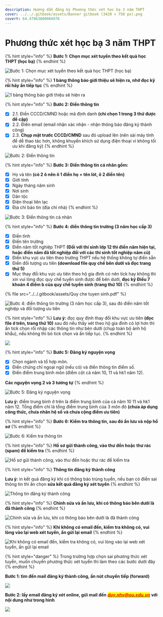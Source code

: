 ```yaml
---
description: Hướng dẫn đăng ký Phương thức xét học bạ 3 năm THPT
cover: ../../.gitbook/assets/Banner gitbook (3420 × 750 px).png
coverY: 64.47963800904978
---
```


# Phương thức xét học bạ 3 năm THPT

{% hint style="info" %}
**Bước 1: Chọn mục xét tuyển theo kết quả học THPT (học bạ)**
{% endhint %}

![Bước 1: Chọn mục xét tuyển theo kết quả học THPT (học bạ)](<../../.gitbook/assets/c1 (1).PNG>)

{% hint style="info" %}
**1 bảng thông báo giới thiệu sẽ hiện ra, nhớ đọc kỹ rồi hãy ấn tiếp tục**
{% endhint %}

![1 bảng thông báo giới thiệu sẽ hiện ra](<../../.gitbook/assets/c1 hb.PNG>)

{% hint style="info" %}
**Bước 2: Điền thông tin**

* [x] 2.1. Điền CCCD/CMND hoặc mã định danh **(chỉ chọn 1 trong 3 thứ được đề cập)**
* [x] 2.2. Điền email (email nhận xác nhận - nhận thông báo đăng ký thành công)
* [x] 2.3. **Chụp mặt trước CCCD/CMND** sau đó upload lên (nên sài máy tính để dễ thao tác hơn, không khuyến khích sử dụng điện thoại vì không tối ưu khi đăng ký)
{% endhint %}

![Bước 2: Điền thông tin](<../../.gitbook/assets/c2 hb.PNG>)

{% hint style="info" %}
**Bước 3: Điền thông tin cá nhân gồm:**

* [x] Họ và tên **(có 2 ô nên ô 1 điền họ + tên lót, ô 2 điền tên)**
* [x] Giới tính
* [x] Ngày tháng năm sinh
* [x] Nơi sinh
* [x] Dân tộc
* [x] Điện thoại liên lạc
* [x] Địa chỉ báo tin (địa chỉ nhà)
{% endhint %}

![Bước 3: Điền thông tin cá nhân](<../../.gitbook/assets/c3 hb.PNG>)

{% hint style="info" %}
**Bước 4: điền thông tin trường (3 năm học cấp 3)**

* [x] Điền tỉnh
* [x] Điền tên trường
* [x] Điền năm tốt nghiệp THPT **(Đối với thí sinh lớp 12 thì điền năm hiện tại, hoặc điền năm đã tốt nghiệp đối với các thí sinh tốt nghiệp năm cũ)**
* [x] Điền khu vực ưu tiên theo trường THPT nếu hệ thống không tự điền sẵn
* [x] Điền đối tượng ưu tiên **(download file quy chế bên dưới và đọc trang thứ 5)**
* [x] Mục thay đổi khu vực ưu tiên theo hộ gia đình có nên tick hay không thì xin vui lòng đọc quy chế tuyển sinh được để bên dưới, **đọc kỹ Điều 7 khoản 4 điểm b của quy chế tuyển sinh (trang thứ 10)**
{% endhint %}

{% file src="../../.gitbook/assets/Quy che tuyen sinh.pdf" %}

![Bước 4: điền thông tin trường (3 năm học cấp 3), sau đó điền năm tốt nghiệp và đối tượng ưu tiên](<../../.gitbook/assets/c4 hb.PNG>)

{% hint style="info" %}
**Lưu ý:** đọc quy định thay đổi khu vực ưu tiên **(đọc file ở trên, trang thứ 10)** sau đó nếu thấy xét theo hộ gia đình có lợi hơn thì ấn tick chọn rồi nhập các thông tin như bên dưới (chụp toàn bộ ảnh hộ khẩu), nếu không thì bỏ tick chọn và ấn tiếp tục.
{% endhint %}

![](<../../.gitbook/assets/c5 hsg.PNG>)

{% hint style="info" %}
**Bước 5: Đăng ký nguyện vọng**

* [x] Chọn ngành và tổ hợp môn.
* [x] Điền chứng chỉ ngoại ngữ (nếu có) và điền thông tin điểm số.
* [x] Điền điểm trung bình môn (điểm cột cả năm 10, 11 và hk1 năm 12).&#x20;

**Các nguyện vọng 2 và 3 tương tự**
{% endhint %}

![Bước 5: Đăng ký nguyện vọng](<../../.gitbook/assets/c5 hb.PNG>)

**Lưu ý:** điểm trung bình ở trên là điểm trung bình của cả năm 10 11 và hk1 năm 12. Tổng điểm chỉ là tổng điểm trung bình của 3 môn đó **(chưa áp dụng công thức, chưa nhân hệ số và chưa cộng điểm ưu tiên)**

{% hint style="info" %}
**Bước 6: Kiểm tra thông tin, sau đó ấn lưu và nộp hồ sơ**
{% endhint %}

![Bước 6: Kiểm tra thông tin](<../../.gitbook/assets/c6 hb.PNG>)

{% hint style="info" %}
**Hồ sơ gửi thành công, vào thư đến hoặc thư rác (spam) để kiểm tra**
{% endhint %}

![Hồ sơ gửi thành công, vào thư đến hoặc thư rác để kiểm tra](<../../.gitbook/assets/c7 hb.PNG>)

{% hint style="info" %}
**Thông tin đăng ký thành công**

**Lưu ý:** in kết quả đăng ký khi có thông báo trúng tuyển, nếu bạn có điền sai thông tin thì ấn chọn **sửa kết quả đăng ký xét tuyển**
{% endhint %}

![Thông tin đăng ký thành công](<../../.gitbook/assets/c8 hb.PNG>)

{% hint style="info" %}
**Chỉnh sửa và ấn lưu, khi có thông báo bên dưới là đã thành công**
{% endhint %}

![Chỉnh sửa và ấn lưu, khi có thông báo bên dưới là đã thành công](<../../.gitbook/assets/c11 ccnn (1).PNG>)

{% hint style="info" %}
**Khi không có email đến, kiểm tra không có, vui lòng vào lại web xét tuyển, ấn gửi lại email**
{% endhint %}

![Khi không có email đến, kiểm tra không có, vui lòng vào lại web xét tuyển, ấn gửi lại email](<../../.gitbook/assets/re send.PNG>)

{% hint style="danger" %}
Trong trường hợp chọn sai phương thức xét tuyển, muốn chuyển phương thức xét tuyển thì làm theo các bước dưới đây
{% endhint %}

**Bước 1: tìm đến mail đăng ký thành công, ấn nút chuyển tiếp (forward)**

![](<../../.gitbook/assets/b1 sua pt xet tuyen.PNG>)

**Bước 2: lấy email đăng ký xét online, gửi mail đến** [_<mark style="color:red;">**duy.nhv@ou.edu.vn**</mark>_](mailto:duy.nhv@ou.edu.vn) **với nội dung như trong hình**

![](<../../.gitbook/assets/b2 sua pt xet tuyen.PNG>)
